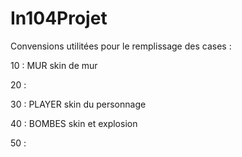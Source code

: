 # In104Projet

Convensions utilitées pour le remplissage des cases :

10 : MUR skin de mur

20 : 

30 : PLAYER skin du personnage

40 : BOMBES skin et explosion

50 :